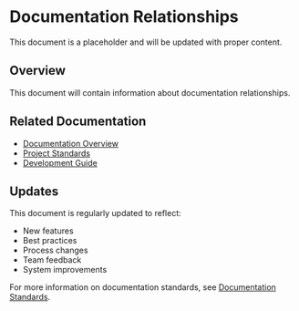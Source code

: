# Documentation Relationships

This document is a placeholder and will be updated with proper content.

## Overview

This document will contain information about documentation relationships.

## Related Documentation

- [Documentation Overview](../documentation-overview.md)
- [Project Standards](../project-standards.md)
- [Development Guide](../development-workflow.md)

## Updates

This document is regularly updated to reflect:
- New features
- Best practices
- Process changes
- Team feedback
- System improvements

For more information on documentation standards, see [Documentation Standards](../CONTRIBUTING.md#documentation-standards).
